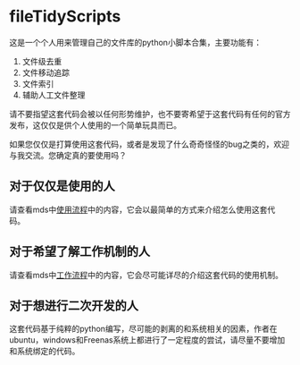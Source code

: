 # fileTidyScripts

这是一个个人用来管理自己的文件库的python小脚本合集，主要功能有：

1. 文件级去重
2. 文件移动追踪
3. 文件索引
4. 辅助人工文件整理

请不要指望这套代码会被以任何形势维护，也不要寄希望于这套代码有任何的官方发布，这仅仅是供个人使用的一个简单玩具而已。

如果您仅仅是打算使用这套代码，或者是发现了什么奇奇怪怪的bug之类的，欢迎与我交流。您确定真的要使用吗？

## 对于仅仅是使用的人

请查看mds中[使用流程](./mds/使用流程.md)中的内容，它会以最简单的方式来介绍怎么使用这套代码。

## 对于希望了解工作机制的人

请查看mds中[工作流程](./mds/工作流程.md)中的内容，它会尽可能详尽的介绍这套代码的使用机制。

## 对于想进行二次开发的人

这套代码基于纯粹的python编写，尽可能的剥离的和系统相关的因素，作者在ubuntu，windows和Freenas系统上都进行了一定程度的尝试，请尽量不要增加和系统绑定的代码。
